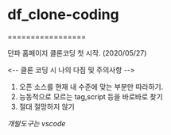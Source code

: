 # df_clone-coding 
=================

던파 홈페이지 클론코딩 첫 시작. (2020/05/27)



<-- 클론 코딩 시 나의 다짐 및 주의사항 -->



1. 오픈 소스를 현재 내 수준에 맞는 부분만 따라하기.
2. 능동적으로 모르는 tag,script 등을 바로바로 찾기
3. 절대 절망하지 않기



*개발도구는 vscode*

